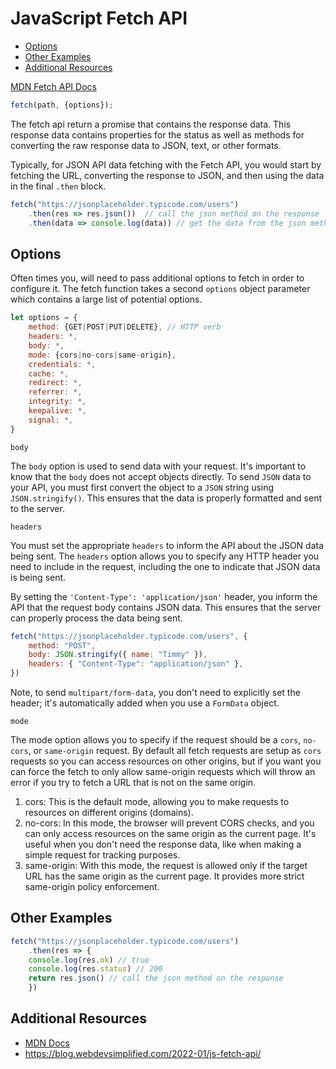 # JavaScript Fetch API

<!-- TOC -->

- [Options](#options)
- [Other Examples](#other-examples)
- [Additional Resources](#additional-resources)

<!-- /TOC -->

<a href="https://developer.mozilla.org/en-US/docs/Web/API/Fetch_API" target="blank">MDN Fetch API Docs</a>

```js
fetch(path, {options});
```

The fetch api return a promise that contains the response data. This response data contains
properties for the status as well as methods for converting the raw response data to JSON, text,
or other formats.

Typically, for JSON API data fetching with the Fetch API, you would start by fetching the URL,
converting the response to JSON, and then using the data in the final `.then` block.

```js
fetch("https://jsonplaceholder.typicode.com/users")
    .then(res => res.json())  // call the json method on the response
    .then(data => console.log(data)) // get the data from the json method
```

<a id="markdown-options" name="options"></a>

## Options

Often times you, will need to pass additional options to fetch in order to configure it. The fetch
function takes a second `options` object parameter which contains a large list of potential options.

```js
let options = {
    method: {GET|POST|PUT|DELETE}, // HTTP verb
    headers: *,
    body: *,
    mode: {cors|no-cors|same-origin},
    credentials: *,
    cache: *,
    redirect: *,
    referrer: *,
    integrity: *,
    keepalive: *,
    signal: *,
}
```

<code class="txt-xl">body</code>

The `body` option is used to send data with your request. It's important to know that the `body`
does not accept objects directly. To send `JSON` data to your API, you must first convert the
object to a `JSON` string using `JSON.stringify()`. This ensures that the data is properly
formatted and sent to the server.

<code class="txt-xl">headers</code>

You must set the appropriate `headers` to inform the API about the JSON data being sent. The `headers`
option allows you to specify any HTTP header you need to include in the request, including the one
to indicate that JSON data is being sent.

By setting the `'Content-Type': 'application/json'` header, you inform the API that the request body
contains JSON data. This ensures that the server can properly process the data being sent.

```js
fetch("https://jsonplaceholder.typicode.com/users", {
    method: "POST",
    body: JSON.stringify({ name: "Timmy" }),
    headers: { "Content-Type": "application/json" },
})
```

Note, to send `multipart/form-data`, you don't need to explicitly set the header; it's
automatically added when you use a `FormData` object.

<code class="txt-xl">mode</code>

The mode option allows you to specify if the request should be a `cors`, `no-cors`, or
`same-origin` request. By default all fetch requests are setup as `cors` requests so you can access
resources on other origins, but if you want you can force the fetch to only allow same-origin
requests which will throw an error if you try to fetch a URL that is not on the same origin.

1. cors: This is the default mode, allowing you to make requests to resources on different origins (domains).
2. no-cors: In this mode, the browser will prevent CORS checks, and you can only access resources
   on the same origin as the current page. It's useful when you don't need the response data, like
   when making a simple request for tracking purposes.
3. same-origin: With this mode, the request is allowed only if the target URL has the same origin
   as the current page. It provides more strict same-origin policy enforcement.


<a id="markdown-other-examples" name="other-examples"></a>

## Other Examples

```js
fetch("https://jsonplaceholder.typicode.com/users")
    .then(res => {
    console.log(res.ok) // true
    console.log(res.status) // 200
    return res.json() // call the json method on the response
    })
```

<a id="markdown-additional-resources" name="additional-resources"></a>

## Additional Resources


- <a href="https://developer.mozilla.org/en-US/docs/Web/API/Fetch_API" target="blank">MDN Docs</a>
- <a href="https://blog.webdevsimplified.com/2022-01/js-fetch-api/" target="blank">https://blog.webdevsimplified.com/2022-01/js-fetch-api/</a>
